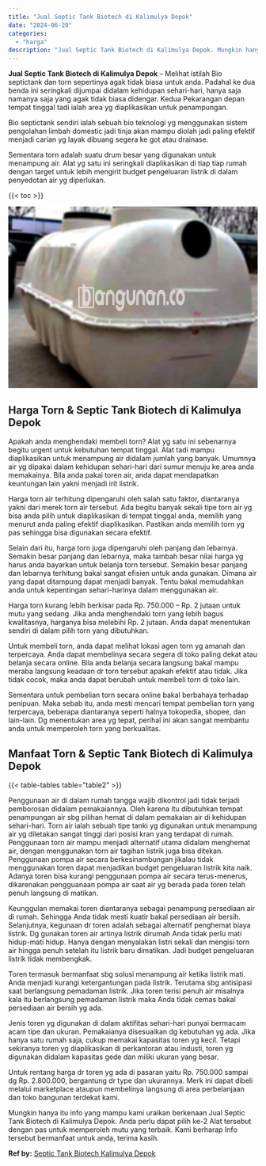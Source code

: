 ```yaml
---
title: "Jual Septic Tank Biotech di Kalimulya Depok"
date: "2024-06-20"
categories: 
  - "harga"
description: "Jual Septic Tank Biotech di Kalimulya Depok. Mungkin hanya itu info yang mampu kami uraikan berkenaan Jual Septic Tank Biotech di Kalimulya Depok. Anda perlu..."
---
```


**Jual Septic Tank Biotech di Kalimulya Depok** – Melihat istilah Bio septictank dan torn sepertinya agak tidak biasa untuk anda. Padahal ke dua benda ini seringkali dijumpai didalam kehidupan sehari-hari, hanya saja namanya saja yang agak tidak biasa didengar. Kedua Pekarangan depan tempat tinggal tadi ialah area yg diaplikasikan untuk penampungan.

Bio septictank sendiri ialah sebuah bio teknologi yg menggunakan sistem pengolahan limbah domestic jadi tinja akan mampu diolah jadi paling efektif menjadi carian yg layak dibuang segera ke got atau drainase.

Sementara torn adalah suatu drum besar yang digunakan untuk menampung air. Alat yg satu ini seringkali diaplikasikan di tiap tiap rumah dengan target untuk lebih mengirit budget pengeluaran listrik di dalam penyedotan air yg diperlukan.

{{< toc >}}

![Jual Septic Tank Biotech di Kalimulya Depok](/images/jual-bio-septictank-20.png)

## Harga Torn & Septic Tank Biotech di Kalimulya Depok

Apakah anda menghendaki membeli torn? Alat yg satu ini sebenarnya begitu urgent untuk kebutuhan tempat tinggal. Alat tadi mampu diaplikasikan untuk menampung air didalam jumlah yang banyak. Umumnya air yg dipakai dalam kehidupan sehari-hari dari sumur menuju ke area anda memakainya. Bila anda pakai toren air, anda dapat mendapatkan keuntungan lain yakni menjadi irit listrik.

Harga torn air terhitung dipengaruhi oleh salah satu faktor, diantaranya yakni dari merek torn air tersebut. Ada begitu banyak sekali tipe torn air yg bisa anda pilih untuk diaplikasikan di tempat tinggal anda, memilih yang menurut anda paling efektif diaplikasikan. Pastikan anda memilih torn yg pas sehingga bisa digunakan secara efektif.

Selain dari itu, harga torn juga dipengaruhi oleh panjang dan lebarnya. Semakin besar panjang dan lebarnya, maka tambah besar nilai harga yg harus anda bayarkan untuk belanja torn tersebut. Semakin besar panjang dan lebarnya terhitung bakal sangat efisien untuk anda gunakan. Dimana air yang dapat ditampung dapat menjadi banyak. Tentu bakal memudahkan anda untuk kepentingan sehari-harinya dalam menggunakan air.

Harga torn kurang lebih berkisar pada Rp. 750.000 – Rp. 2 jutaan untuk mutu yang sedang. Jika anda menghendaki torn yang lebih bagus kwalitasnya, harganya bisa melebihi Rp. 2 jutaan. Anda dapat menentukan sendiri di dalam pilih torn yang dibutuhkan.

Untuk membeli torn, anda dapat melihat lokasi agen torn yg amanah dan terpercaya. Anda dapat membelinya secara segera di toko paling dekat atau belanja secara online. Bila anda belanja secara langsung bakal mampu meraba langsung keadaan dr torn tersebut apakah efektif atau tidak. Jika tidak cocok, maka anda dapat berubah untuk membeli torn di toko lain.

Sementara untuk pembelian torn secara online bakal berbahaya terhadap penipuan. Maka sebab itu, anda mesti mencari tempat pembelian torn yang terpercaya, beberapa diantaranya seperti halnya tokopedia, shopee, dan lain-lain. Dg menentukan area yg tepat, perihal ini akan sangat membantu anda untuk memperoleh torn yang berkualitas.

## Manfaat Torn & Septic Tank Biotech di Kalimulya Depok

{{< table-tables table="table2" >}}

Penggunaan air di dalam rumah tangga wajib dikontrol jadi tidak terjadi pemborosan didalam pemakaiannya. Oleh karena itu dibutuhkan tempat penampungan air sbg pilihan hemat di dalam pemakaian air di kehidupan sehari-hari. Torn air ialah sebuah tipe tanki yg digunakan untuk menampung air yg diletakan sangat tinggi dari posisi kran yang terdapat di rumah. Penggunaan torn air mampu menjadi alternatif utama didalam menghemat air, dengan menggunakan torn air tagihan listrik juga bisa ditekan. Penggunaan pompa air secara berkesinambungan jikalau tidak menggunakan toren dapat menjadikan budget pengeluaran listrik kita naik. Adanya toren bisa kurangi penggunaan pompa air secara terus-menerus, dikarenakan pengguanaan pompa air saat air yg berada pada toren telah penuh langsung di matikan.

Keunggulan memakai toren diantaranya sebagai penampung persediaan air di rumah. Sehingga Anda tidak mesti kuatir bakal persediaan air bersih. Selanjutnya, kegunaan dr toren adalah sebagai alternatif penghemat biaya listrik. Dg gunakan toren air artinya listrik dirumah Anda tidak perlu mati hidup-mati hidup. Hanya dengan menyalakan listri sekali dan mengisi torn air hingga penuh setelah itu listrik baru dimatikan. Jadi budget pengeluaran listrik tidak membengkak.

Toren termasuk bermanfaat sbg solusi menampung air ketika listrik mati. Anda menjadi kurangi ketergantungan pada listrik. Terutama sbg antisipasi saat berlangsung pemadaman listrik. Jika toren terisi penuh air misalnya kala itu berlangsung pemadaman listrik maka Anda tidak cemas bakal persediaan air bersih yg ada.

Jenis toren yg digunakan di dalam aktifitas sehari-hari punyai bermacam acam tipe dan ukuran. Pemakaianya disesuaikan dg kebutuhan yg ada. Jika hanya satu rumah saja, cukup memakai kapasitas toren yg kecil. Tetapi sekiranya toren yg diaplikasikan di perkantoran atau industi, toren yg digunakan didalam kapasitas gede dan miliki ukuran yang besar.

Untuk rentang harga dr toren yg ada di pasaran yaitu Rp. 750.000 sampai dg Rp. 2.800.000, bergantung dr type dan ukurannya. Merk ini dapat dibeli melalui marketplace ataupun membelinya langsung di area perbelanjaan dan toko bangunan terdekat kami.

Mungkin hanya itu info yang mampu kami uraikan berkenaan Jual Septic Tank Biotech di Kalimulya Depok. Anda perlu dapat pilih ke-2 Alat tersebut dengan pas untuk memperoleh mutu yang terbaik. Kami berharap Info tersebut bermanfaat untuk anda, terima kasih.

**Ref by:** [Septic Tank Biotech Kalimulya Depok](https://id.wikipedia.org/wiki/Septic)
